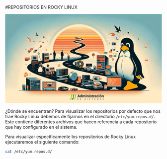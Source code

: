 #REPOSITORIOS EN ROCKY LINUX

![Repositorios](img/repositorios.jpg)

¿Dónde se encuentran?
Para visualizar los repositorios por defecto que nos trae Rocky Linux debemos de fijarnos en el directorio `/etc/yum.repos.d/`. Este contiene diferentes archivos que hacen referencia a cada repositorio que hay configurado en el sistema.

Para visualizar específicamente los repositorios de Rocky Linux ejecutaremos el siguiente comando:

```bash
cat /etc/yum.repos.d/
```
